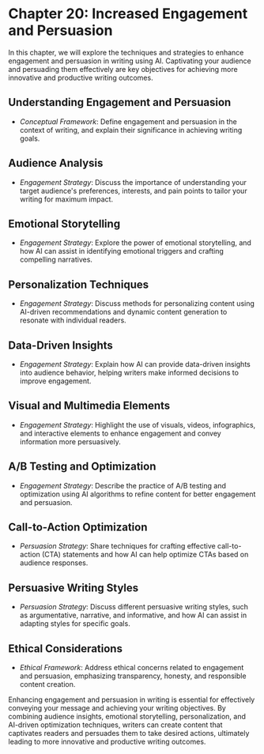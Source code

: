Chapter 20: Increased Engagement and Persuasion
===============================================

In this chapter, we will explore the techniques and strategies to enhance engagement and persuasion in writing using AI. Captivating your audience and persuading them effectively are key objectives for achieving more innovative and productive writing outcomes.

Understanding Engagement and Persuasion
---------------------------------------

* *Conceptual Framework*: Define engagement and persuasion in the context of writing, and explain their significance in achieving writing goals.

Audience Analysis
-----------------

* *Engagement Strategy*: Discuss the importance of understanding your target audience's preferences, interests, and pain points to tailor your writing for maximum impact.

Emotional Storytelling
----------------------

* *Engagement Strategy*: Explore the power of emotional storytelling, and how AI can assist in identifying emotional triggers and crafting compelling narratives.

Personalization Techniques
--------------------------

* *Engagement Strategy*: Discuss methods for personalizing content using AI-driven recommendations and dynamic content generation to resonate with individual readers.

Data-Driven Insights
--------------------

* *Engagement Strategy*: Explain how AI can provide data-driven insights into audience behavior, helping writers make informed decisions to improve engagement.

Visual and Multimedia Elements
------------------------------

* *Engagement Strategy*: Highlight the use of visuals, videos, infographics, and interactive elements to enhance engagement and convey information more persuasively.

A/B Testing and Optimization
----------------------------

* *Engagement Strategy*: Describe the practice of A/B testing and optimization using AI algorithms to refine content for better engagement and persuasion.

Call-to-Action Optimization
---------------------------

* *Persuasion Strategy*: Share techniques for crafting effective call-to-action (CTA) statements and how AI can help optimize CTAs based on audience responses.

Persuasive Writing Styles
-------------------------

* *Persuasion Strategy*: Discuss different persuasive writing styles, such as argumentative, narrative, and informative, and how AI can assist in adapting styles for specific goals.

Ethical Considerations
----------------------

* *Ethical Framework*: Address ethical concerns related to engagement and persuasion, emphasizing transparency, honesty, and responsible content creation.

Enhancing engagement and persuasion in writing is essential for effectively conveying your message and achieving your writing objectives. By combining audience insights, emotional storytelling, personalization, and AI-driven optimization techniques, writers can create content that captivates readers and persuades them to take desired actions, ultimately leading to more innovative and productive writing outcomes.
